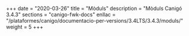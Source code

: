 +++
date        = "2020-03-26"
title       = "Mòduls"
description = "Mòduls Canigó 3.4.3"
sections    = "canigo-fwk-docs"
enllac		= "/plataformes/canigo/documentacio-per-versions/3.4LTS/3.4.3/moduls/"
weight      = 5
+++
